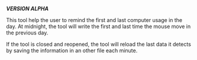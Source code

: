 ***VERSION ALPHA***

This tool help the user to remind the first and last computer usage in the day. At midnight, the tool will write the first and last time the mouse move in the previous day.

If the tool is closed and reopened, the tool will reload the last data it detects by saving the information in an other file each minute.
